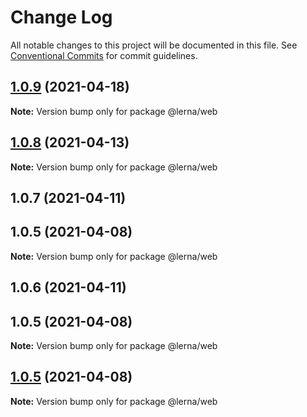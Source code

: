 # Change Log

All notable changes to this project will be documented in this file.
See [Conventional Commits](https://conventionalcommits.org) for commit guidelines.

## [1.0.9](https://github.com/AlexisPell/Clean-code-rest-model/compare/@lerna/web@1.0.8...@lerna/web@1.0.9) (2021-04-18)

**Note:** Version bump only for package @lerna/web





## [1.0.8](https://github.com/AlexisPell/Clean-code-rest-model/compare/@lerna/web@1.0.7...@lerna/web@1.0.8) (2021-04-13)

**Note:** Version bump only for package @lerna/web





## 1.0.7 (2021-04-11)



## 1.0.5 (2021-04-08)

**Note:** Version bump only for package @lerna/web





## 1.0.6 (2021-04-11)



## 1.0.5 (2021-04-08)

**Note:** Version bump only for package @lerna/web





## [1.0.5](https://github.com/AlexisPell/Clean-code-rest-model/compare/v1.0.4...v1.0.5) (2021-04-08)

**Note:** Version bump only for package @lerna/web
